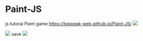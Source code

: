 # Paint-JS
js tutorai Paint game
https://toppeak-web.github.io/Paint-JS/
<img src="https://user-images.githubusercontent.com/60978437/93762856-4e9ed400-fc4b-11ea-9789-ea91ae602904.png">

<img src="https://user-images.githubusercontent.com/60978437/93763197-f4524300-fc4b-11ea-9a4c-b689fa5205ce.png">
save
<img src="https://user-images.githubusercontent.com/60978437/93763128-d97fce80-fc4b-11ea-94af-99678723a729.png">
